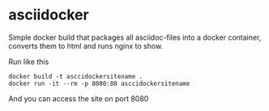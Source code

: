 # asciidocker
Simple docker build that packages all asciidoc-files into a docker container, converts them to html and runs nginx to show.

Run like this
```
docker build -t asccidockersitename .
docker run -it --rm -p 8080:80 asccidockersitename

```

And you can access the site on port 8080
